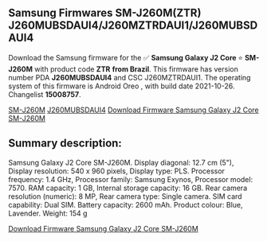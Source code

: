 <h2>Samsung Firmwares SM-J260M(ZTR) J260MUBSDAUI4/J260MZTRDAUI1/J260MUBSDAUI4</h2>
Download the Samsung firmware for the ✅ <strong>Samsung Galaxy J2 Core </strong> ⭐ <strong>SM-J260M</strong> with product code <strong>ZTR</strong> <strong> from Brazil</strong>. This firmware has version number PDA <strong>J260MUBSDAUI4</strong> and CSC J260MZTRDAUI1. The operating system of this firmware is Android Oreo , with build date 2021-10-26. Changelist <strong>15008757</strong>.


[SM-J260M](https://samfirm.shop/samsung/model/SM-J260M)
[J260MUBSDAUI4](https://samfirm.shop/samsung/pda/J260MUBSDAUI4)
[Download Firmware Samsung Galaxy J2 Core SM-J260M](https://samfirm.shop/samsung/firmware/469154)
<h2>Summary description:</h2>
<p>Samsung Galaxy J2 Core SM-J260M. Display diagonal: 12.7 cm (5"), Display resolution: 540 x 960 pixels, Display type: PLS. Processor frequency: 1.4 GHz, Processor family: Samsung Exynos, Processor model: 7570. RAM capacity: 1 GB, Internal storage capacity: 16 GB. Rear camera resolution (numeric): 8 MP, Rear camera type: Single camera. SIM card capability: Dual SIM. Battery capacity: 2600 mAh. Product colour: Blue, Lavender. Weight: 154 g</p>


[Download Firmware Samsung Galaxy J2 Core SM-J260M](https://samfirm.shop/samsung/firmware/469154)
